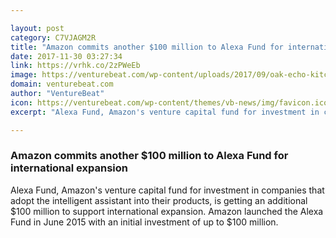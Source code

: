 ```yaml
---

layout: post
category: C7VJAGM2R
title: "Amazon commits another $100 million to Alexa Fund for international expansion"
date: 2017-11-30 03:27:34
link: https://vrhk.co/2zPWeEb
image: https://venturebeat.com/wp-content/uploads/2017/09/oak-echo-kitchen-counter-1.jpg?fit=780%2C520&strip=all
domain: venturebeat.com
author: "VentureBeat"
icon: https://venturebeat.com/wp-content/themes/vb-news/img/favicon.ico
excerpt: "Alexa Fund, Amazon's venture capital fund for investment in companies that adopt the intelligent assistant into their products, is getting an additional $100 million to support international expansion. Amazon launched the Alexa Fund in June 2015 with an initial investment of up to $100 million."

---
```


### Amazon commits another $100 million to Alexa Fund for international expansion

Alexa Fund, Amazon's venture capital fund for investment in companies that adopt the intelligent assistant into their products, is getting an additional $100 million to support international expansion. Amazon launched the Alexa Fund in June 2015 with an initial investment of up to $100 million.